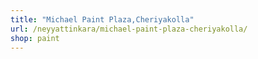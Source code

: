 ```yaml
---
title: "Michael Paint Plaza,Cheriyakolla"
url: /neyyattinkara/michael-paint-plaza-cheriyakolla/
shop: paint
---
```

